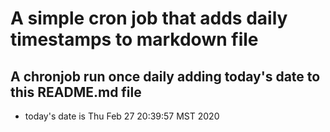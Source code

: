 A simple cron job that adds daily timestamps to markdown file
============================================================
## A chronjob run once daily adding today's date to this README.md file
* today's date is Thu Feb 27 20:39:57 MST 2020

